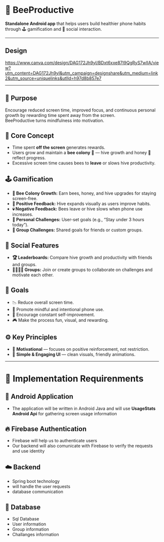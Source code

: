 # 🐝 BeeProductive

**Standalone Android app** that helps users build healthier phone habits through 🕹️ gamification and 👥 social interaction.

---
## Design
https://www.canva.com/design/DAG172Jh9yI/BDxt6xxe87I9QgRyS7wlIA/view?utm_content=DAG172Jh9yI&utm_campaign=designshare&utm_medium=link2&utm_source=uniquelinks&utlId=h97d8b857e7

---

## 🎯 Purpose
Encourage reduced screen time, improved focus, and continuous personal growth by rewarding time spent away from the screen.  
BeeProductive turns mindfulness into motivation.

## 🧠 Core Concept
- Time spent **off the screen** generates rewards.  
- Users grow and maintain a **bee colony** 🐝 — hive growth and honey 🍯 reflect progress.  
- Excessive screen time causes bees to **leave** or slows hive productivity.


## 🕹️ Gamification
- **🐝 Bee Colony Growth:** Earn bees, honey, and hive upgrades for staying screen-free.  
- **🌸 Positive Feedback:** Hive expands visually as users improve habits.  
- **💀 Negative Feedback:** Bees leave or hive slows when phone use increases.  
- **🎯 Personal Challenges:** User-set goals (e.g., “Stay under 3 hours today”).  
- **🤝 Group Challenges:** Shared goals for friends or custom groups.


## 👥 Social Features
- **🏆 Leaderboards:** Compare hive growth and productivity with friends and groups.  
- **👨‍👩‍👧‍👦 Groups:** Join or create groups to collaborate on challenges and motivate each other.

## 🌟 Goals
- 📉 Reduce overall screen time.  
- 🧘 Promote mindful and intentional phone use.  
- 🔁 Encourage constant self-improvement.  
- 🎮 Make the process fun, visual, and rewarding.


## ⚙️ Key Principles
- 💬 **Motivational** — focuses on positive reinforcement, not restriction.  
- 🎨 **Simple & Engaging UI** — clean visuals, friendly animations.  

---

# 👾 Implementation Requirenments
## 📱 Android Application
- The application will be written in Android Java and will use **UsageStats Android Api** for gathering screen usage information


## 🔥 Firebase Authentication
- Firebase will help us to authenticate users
- Our backend will also comunicate with Firebase to verify the requests and use identity


## ☁️ Backend
- Spring boot technology
- will handle the user requests
- database communication

## 💾 Database
- Sql Database
- User information
- Group information
- Challanges information
